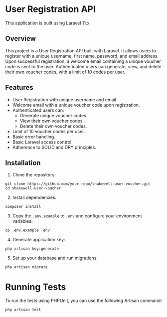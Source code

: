 # User Registration API
This application is built using Laravel 11.x
## Overview
This project is a User Registration API built with Laravel. It allows users to register with a unique username, first name, password, and email address. Upon successful registration, a welcome email containing a unique voucher code is sent to the user. Authenticated users can generate, view, and delete their own voucher codes, with a limit of 10 codes per user.

## Features
- User Registration with unique username and email.
- Welcome email with a unique voucher code upon registration.
- Authenticated users can:
  - Generate unique voucher codes.
  - View their own voucher codes.
  - Delete their own voucher codes.
- Limit of 10 voucher codes per user.
- Basic error handling.
- Basic Laravel access control.
- Adherence to SOLID and DRY principles.

## Installation
1. Clone the repository:
```
git clone https://github.com/your-repo/shakewell-user-voucher.git
cd shakewell-user-voucher
```

2. Install dependencies:
```
composer install
```

3. Copy the `.env.example` to `.env` and configure your environment variables:
```
cp .env.example .env
```
4. Generate application key:
```
php artisan key:generate
```
5. Set up your database and run migrations:
```
php artisan migrate
```


# Running Tests

To run the tests using PHPUnit, you can use the following Artisan command:
```
php artisan test
```
